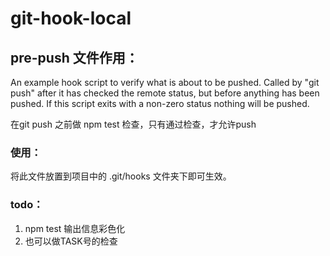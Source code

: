 # git-hook-local

## pre-push 文件作用：
An example hook script to verify what is about to be pushed.  Called by "git
push" after it has checked the remote status, but before anything has been
pushed.  If this script exits with a non-zero status nothing will be pushed.

在git push 之前做 npm test 检查，只有通过检查，才允许push

### 使用：
将此文件放置到项目中的 .git/hooks 文件夹下即可生效。

### todo：
1. npm test 输出信息彩色化
2. 也可以做TASK号的检查

